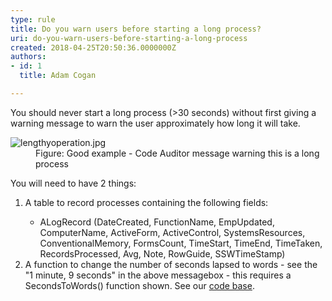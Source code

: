 ```yaml
---
type: rule
title: Do you warn users before starting a long process?
uri: do-you-warn-users-before-starting-a-long-process
created: 2018-04-25T20:50:36.0000000Z
authors:
- id: 1
  title: Adam Cogan

---
```




<span class='intro'> <p>You should never start a long process (&gt;30 seconds) without first giving a warning message to warn the user approximately how long it will take.</p><dl class="goodImage"><dt><img src="/PublishingImages/lengthyoperation.jpg" alt="lengthyoperation.jpg" />​<br></dt><dd>Figure&#58; Good example - Code Auditor message warning this is a long process</dd></dl><p>You will need to have 2 things&#58;</p><ol><li>A table to record processes containing the following fields&#58;<br></li><ul><li>ALogRecord (DateCreated, FunctionName, EmpUpdated, ComputerName, ActiveForm, ActiveControl, SystemsResources, ConventionalMemory, FormsCount, TimeStart, TimeEnd, TimeTaken, RecordsProcessed, Avg, Note, RowGuide, SSWTimeStamp)</li></ul><li>A function to change the number of seconds lapsed to words - see the &quot;1 minute, 9 seconds&quot; in the above messagebox - this requires a SecondsToWords() function shown. See our&#160;<a href="https&#58;//www.ssw.com.au/ssw/Standards/Rules/RulestoBetterCode.aspx#">code base</a>.</li></ol>​<br> </span>




